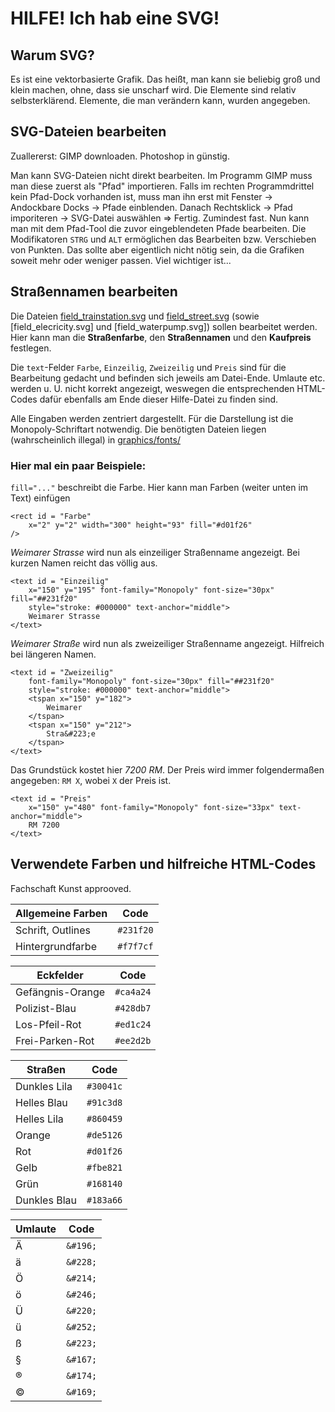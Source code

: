 ﻿HILFE! Ich hab eine SVG!
========================
Warum SVG?
----------
Es ist eine vektorbasierte Grafik. Das heißt, man kann sie beliebig groß und klein machen,
ohne, dass sie unscharf wird. Die Elemente sind relativ selbsterklärend. Elemente, die man
verändern kann, wurden angegeben.

SVG-Dateien bearbeiten
----------------------
Zuallererst: GIMP downloaden. Photoshop in günstig.

Man kann SVG-Dateien nicht direkt bearbeiten. Im Programm GIMP muss man diese zuerst als
"Pfad" importieren. Falls im rechten Programmdrittel kein Pfad-Dock vorhanden ist, muss
man ihn erst mit Fenster → Andockbare Docks → Pfade einblenden. Danach Rechtsklick → Pfad
imporiteren → SVG-Datei auswählen ⇒ Fertig. Zumindest fast. Nun kann man mit dem Pfad-Tool
die zuvor eingeblendeten Pfade bearbeiten. Die Modifikatoren `STRG` und `ALT` ermöglichen das
Bearbeiten bzw. Verschieben von Punkten. Das sollte aber eigentlich nicht nötig sein, da
die Grafiken soweit mehr oder weniger passen. Viel wichtiger ist...

Straßennamen bearbeiten
-----------------------
Die Dateien [field_trainstation.svg](graphics/svg/field_trainstation.svg) und [field_street.svg](graphics/svg/field_street.svg) (sowie [field_elecricity.svg] und [field_waterpump.svg])
sollen bearbeitet werden. Hier kann man die **Straßenfarbe**, den **Straßennamen** und den **Kaufpreis** festlegen.

Die `text`-Felder  `Farbe`, `Einzeilig`, `Zweizeilig` und `Preis` sind für die Bearbeitung gedacht
und befinden sich jeweils am Datei-Ende. Umlaute etc. werden u. U. nicht korrekt angezeigt, weswegen
die entsprechenden HTML-Codes dafür ebenfalls am Ende dieser Hilfe-Datei zu finden sind.

Alle Eingaben werden zentriert dargestellt. Für die Darstellung ist die Monopoly-Schriftart notwendig.
Die benötigten Dateien liegen (wahrscheinlich illegal) in [graphics/fonts/](graphics/fonts)

### Hier mal ein paar Beispiele:

`fill="..."` beschreibt die Farbe. Hier kann man Farben (weiter unten im Text) einfügen
```SVG
<rect id = "Farbe"
	x="2" y="2" width="300" height="93" fill="#d01f26"
/>
```

*Weimarer Strasse* wird nun als einzeiliger Straßenname angezeigt.
Bei kurzen Namen reicht das völlig aus.
```SVG
<text id = "Einzeilig"
	x="150" y="195" font-family="Monopoly" font-size="30px" fill="##231f20"
	style="stroke: #000000" text-anchor="middle">
	Weimarer Strasse
</text>
```

*Weimarer Straße* wird nun als zweizeiliger Straßenname angezeigt.
Hilfreich bei längeren Namen.
```SVG
<text id = "Zweizeilig"
	font-family="Monopoly" font-size="30px" fill="##231f20"
	style="stroke: #000000" text-anchor="middle">
	<tspan x="150" y="182">
		Weimarer
	</tspan>
	<tspan x="150" y="212">
		Stra&#223;e
	</tspan>
</text>
```

Das Grundstück kostet hier *7200 RM*. Der Preis wird immer folgendermaßen angegeben:
`RM X`, wobei `X` der Preis ist.
```SVG
<text id = "Preis"
	x="150" y="480" font-family="Monopoly" font-size="33px" text-anchor="middle">
	RM 7200
</text>
```

Verwendete Farben und hilfreiche HTML-Codes
-------------------------------------------

Fachschaft Kunst approoved.

Allgemeine Farben | Code
----------------- | ----
Schrift, Outlines | ```#231f20```
Hintergrundfarbe | ```#f7f7cf```

Eckfelder | Code   
--------- | ----
Gefängnis-Orange | ```#ca4a24```
Polizist-Blau | ```#428db7```
Los-Pfeil-Rot | ```#ed1c24```
Frei-Parken-Rot | ```#ee2d2b```

Straßen | Code
------- | ----
Dunkles Lila | ```#30041c```
Helles Blau | ```#91c3d8```
Helles Lila | ```#860459```
Orange | ```#de5126```
Rot | ```#d01f26```
Gelb | ```#fbe821```
Grün | ```#168140```
Dunkles Blau | ```#183a66```

Umlaute | Code
------- | ----
Ä  | ```&#196;```
ä  | ```&#228;```
Ö  | ```&#214;```
ö  | ```&#246;```
Ü  | ```&#220;```
ü  | ```&#252;```
ß  | ```&#223;```
§  | ```&#167;```
®  | ```&#174;```
©  | ```&#169;```
